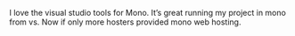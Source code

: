 <!--
id: 218365516
link: http://kevinisom.info/post/218365516/i-love-the-visual-studio-tools-for-mono-its
slug: i-love-the-visual-studio-tools-for-mono-its
date: Wed Oct 21 2009 09:28:50 GMT+1300 (NZDT)
raw: {"blog_name":"kevinisom","id":218365516,"post_url":"http://kevinisom.info/post/218365516/i-love-the-visual-studio-tools-for-mono-its","slug":"i-love-the-visual-studio-tools-for-mono-its","type":"text","date":"2009-10-20 20:28:50 GMT","timestamp":1256070530,"state":"published","format":"html","reblog_key":"uc08BwhE","tags":[],"short_url":"http://tmblr.co/Zw68YyD0-vC","highlighted":[],"feed_item":"http://twitter.com/kev_nz/statuses/5025847874","from_feed_id":"650289","note_count":0,"title":null,"body":"<p>I love the visual studio tools for Mono. It&#8217;s great running my project in mono from vs. Now if only more hosters provided mono web hosting.</p>"}
publish: 2009-10-021
tags: 
title: null
-->


I love the visual studio tools for Mono. It’s great running my project
in mono from vs. Now if only more hosters provided mono web hosting.


